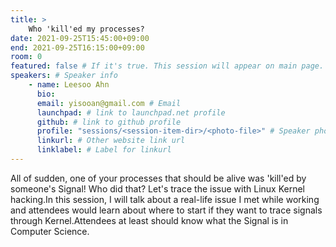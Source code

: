 ```yaml
---
title: >
    Who 'kill'ed my processes? 
date: 2021-09-25T15:45:00+09:00
end: 2021-09-25T16:15:00+09:00
room: 0
featured: false # If it's true. This session will appear on main page.
speakers: # Speaker info
    - name: Leesoo Ahn
      bio: 
      email: yisooan@gmail.com # Email
      launchpad: # link to launchpad.net profile
      github: # link to github profile
      profile: "sessions/<session-item-dir>/<photo-file>" # Speaker photo
      linkurl: # Other website link url
      linklabel: # Label for linkurl
---
```

All of sudden, one of your processes that should be alive was 'kill'ed by someone's Signal! Who did that? Let's trace the issue with Linux Kernel hacking.In this session, I will talk about a real-life issue I met while working and attendees would learn about where to start if they want to trace signals through Kernel.Attendees at least should know what the Signal is in Computer Science.


